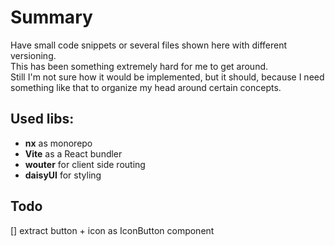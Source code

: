 # Summary
Have small code snippets or several files shown here with different versioning.  
This has been something extremely hard for me to get around.  
Still I'm not sure how it would be implemented, but it should, because I need something like that to organize my head around certain concepts.

## Used libs:  
- __nx__ as monorepo
- __Vite__ as a React bundler
- __wouter__ for client side routing
- __daisyUI__ for styling

## Todo
[] extract button + icon as IconButton component